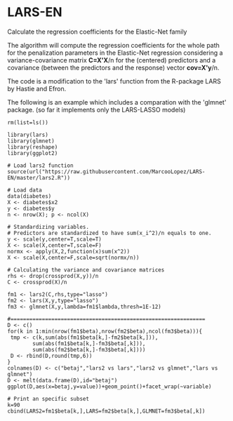 # LARS-EN
Calculate the regression coefficients for the Elastic-Net family

The algorithm will compute the regression coefficients for the whole path for the penalization parameters 
in the Elastic-Net regression considering a variance-covariance matrix **C=X'X**/n for the (centered) predictors and a covariance (between the predictors and the response) vector **cov=X'y**/n.

The code is a modification to the 'lars' function from the R-package LARS by Hastie and Efron.

The following is an example which includes a comparation with the 'glmnet' package.
(so far it implements only the LARS-LASSO models)

```
rm(list=ls())

library(lars)
library(glmnet)
library(reshape)
library(ggplot2)

# Load lars2 function
source(url("https://raw.githubusercontent.com/MarcooLopez/LARS-EN/master/lars2.R"))

# Load data
data(diabetes)
X <- diabetes$x2
y <- diabetes$y
n <- nrow(X); p <- ncol(X)

# Standardizing variables.
# Predictors are standardized to have sum(x_i^2)/n equals to one.
y <- scale(y,center=T,scale=T)
X <- scale(X,center=T,scale=F)
normx <- apply(X,2,function(x)sum(x^2))
X <- scale(X,center=F,scale=sqrt(normx/n))

# Calculating the variance and covariance matrices
rhs <- drop(crossprod(X,y))/n
C <- crossprod(X)/n

fm1 <- lars2(C,rhs,type="lasso")
fm2 <- lars(X,y,type="lasso")
fm3 <- glmnet(X,y,lambda=fm1$lambda,thresh=1E-12)

#==============================================================
D <- c()
for(k in 1:min(nrow(fm1$beta),nrow(fm2$beta),ncol(fm3$beta))){
 tmp <- c(k,sum(abs(fm1$beta[k,]-fm2$beta[k,])),
        sum(abs(fm1$beta[k,]-fm3$beta[,k])),
        sum(abs(fm2$beta[k,]-fm3$beta[,k])))
 D <- rbind(D,round(tmp,6))
}
colnames(D) <- c("betaj","lars2 vs lars","lars2 vs glmnet","lars vs glmnet")
D <- melt(data.frame(D),id="betaj")
ggplot(D,aes(x=betaj,y=value))+geom_point()+facet_wrap(~variable)

# Print an specific subset
k=90
cbind(LARS2=fm1$beta[k,],LARS=fm2$beta[k,],GLMNET=fm3$beta[,k])

```

